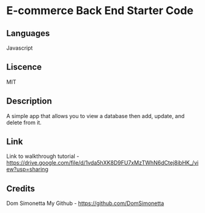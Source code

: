 # E-commerce Back End Starter Code

## Languages
Javascript

## Liscence
MIT

## Description
A simple app that allows you to view a database then add, update, and delete from it.

## Link
Link to walkthrough tutorial - https://drive.google.com/file/d/1vda5hXK8D9FU7xMzTWhN6dCtej8ibHK_/view?usp=sharing

## Credits
Dom Simonetta
My Github - https://github.com/DomSimonetta